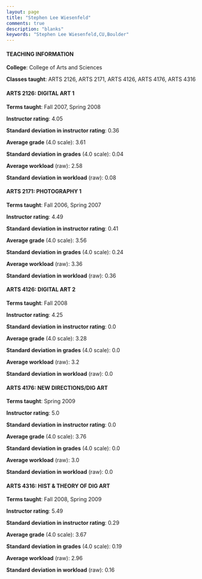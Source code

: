 ```yaml
---
layout: page
title: "Stephen Lee Wiesenfeld" 
comments: true
description: "blanks"
keywords: "Stephen Lee Wiesenfeld,CU,Boulder"
---
```

<head>
<script src="https://ajax.googleapis.com/ajax/libs/jquery/2.1.3/jquery.min.js"></script>
<script src="https://dl.dropboxusercontent.com/s/pc42nxpaw1ea4o9/highcharts.js?dl=0"></script>
<!-- <script src="../assets/js/highcharts.js"></script> -->
<style type="text/css">@font-face {
	font-family: "Bebas Neue";
	src: url(https://www.filehosting.org/file/details/544349/BebasNeue Regular.otf) format("opentype");
	}
	h1.Bebas { 
		font-family: "Bebas Neue", Verdana, Tahoma;
	}
</style>
</head>
	   
#### TEACHING INFORMATION

**College**: College of Arts and Sciences

**Classes taught**: ARTS 2126, ARTS 2171, ARTS 4126, ARTS 4176, ARTS 4316

#### ARTS 2126: DIGITAL ART 1

**Terms taught**: Fall 2007, Spring 2008

**Instructor rating**: 4.05

**Standard deviation in instructor rating**: 0.36

**Average grade** (4.0 scale): 3.61

**Standard deviation in grades** (4.0 scale): 0.04

**Average workload** (raw): 2.58

**Standard deviation in workload** (raw): 0.08

#### ARTS 2171: PHOTOGRAPHY 1

**Terms taught**: Fall 2006, Spring 2007

**Instructor rating**: 4.49

**Standard deviation in instructor rating**: 0.41

**Average grade** (4.0 scale): 3.56

**Standard deviation in grades** (4.0 scale): 0.24

**Average workload** (raw): 3.36

**Standard deviation in workload** (raw): 0.36

#### ARTS 4126: DIGITAL ART 2

**Terms taught**: Fall 2008

**Instructor rating**: 4.25

**Standard deviation in instructor rating**: 0.0

**Average grade** (4.0 scale): 3.28

**Standard deviation in grades** (4.0 scale): 0.0

**Average workload** (raw): 3.2

**Standard deviation in workload** (raw): 0.0

#### ARTS 4176: NEW DIRECTIONS/DIG ART

**Terms taught**: Spring 2009

**Instructor rating**: 5.0

**Standard deviation in instructor rating**: 0.0

**Average grade** (4.0 scale): 3.76

**Standard deviation in grades** (4.0 scale): 0.0

**Average workload** (raw): 3.0

**Standard deviation in workload** (raw): 0.0

#### ARTS 4316: HIST & THEORY OF DIG ART

**Terms taught**: Fall 2008, Spring 2009

**Instructor rating**: 5.49

**Standard deviation in instructor rating**: 0.29

**Average grade** (4.0 scale): 3.67

**Standard deviation in grades** (4.0 scale): 0.19

**Average workload** (raw): 2.96

**Standard deviation in workload** (raw): 0.16

